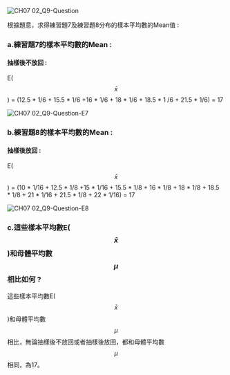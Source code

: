 ![CH07 02_Q9-Question](https://github.com/user-attachments/assets/feb4b6fc-15ef-48ba-9064-21317d1f889a)

根據題意，求得練習題7及練習題8分布的樣本平均數的Mean值 :

### a.練習題7的樣本平均數的Mean :
#### 抽樣後不放回 :

E( $$\bar{x}$$ ) = (12.5 * 1/6 + 15.5 * 1/6 +16 * 1/6 + 18 * 1/6 + 18.5 * 1 /6 + 21.5 * 1/6) = 17 

![CH07 02_Q9-Question-E7](https://github.com/user-attachments/assets/8a86f6b8-3728-4804-ba25-b122d70d412c)

### b.練習題8的樣本平均數的Mean :
#### 抽樣後放回 :

E( $$\bar{x}$$ ) = (10 * 1/16 + 12.5 * 1/8 +15 * 1/16 + 15.5 * 1/8 + 16 * 1/8 + 18 * 1/8 + 18.5 * 1/8 + 21 * 1/16 + 21.5 * 1/8 + 22 * 1/16) = 17 

![CH07 02_Q9-Question-E8](https://github.com/user-attachments/assets/a00dbe8b-ae66-441d-ae41-cb13a2c59c77)

### c.這些樣本平均數E( $$\bar{x}$$ )和母體平均數 $$\mu$$ 相比如何 ?
這些樣本平均數E( $$\bar{x}$$ )和母體平均數 $$\mu$$ 相比，無論抽樣後不放回或者抽樣後放回，都和母體平均數 $$\mu$$ 相同，為17。
